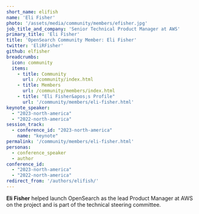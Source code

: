 ```yaml
---
short_name: elifish
name: 'Eli Fisher'
photo: '/assets/media/community/members/efisher.jpg'
job_title_and_company: 'Senior Technical Product Manager at AWS'
primary_title: 'Eli Fisher'
title: 'OpenSearch Community Member: Eli Fisher'
twitter: 'EliRFisher'
github: elfisher
breadcrumbs:
  icon: community
  items:
    - title: Community
      url: /community/index.html
    - title: Members
      url: /community/members/index.html
    - title: "Eli Fisher&apos;s Profile"
      url: '/community/members/eli-fisher.html'
keynote_speaker:
  - "2023-north-america"
  - "2022-north-america"
session_track: 
  - conference_id: "2023-north-america"
    name: "keynote"
permalink: '/community/members/eli-fisher.html'
personas:
  - conference_speaker
  - author
conference_id:
  - "2023-north-america"
  - "2022-north-america"
redirect_from: '/authors/elifish/'
---
```

**Eli Fisher** helped launch OpenSearch as the lead Product Manager at AWS on the project and is part of the technical steering committee.
